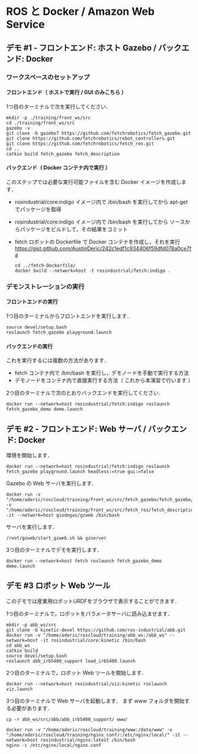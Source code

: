 # ROS と Docker / Amazon Web Service

## デモ #1 - フロントエンド: ホスト Gazebo / バックエンド: Docker

### ワークスペースのセットアップ

#### フロントエンド（ ホストで実行 / GUI のみこちら ）

1つ目のターミナルで次を実行してください．

```
mkdir -p ./training/front_ws/src
cd ./training/front_ws/src
gazebo -v
git clone -b gazebo7 https://github.com/fetchrobotics/fetch_gazebo.git
git clone https://github.com/fetchrobotics/robot_controllers.git
git clone https://github.com/fetchrobotics/fetch_ros.git
cd ..
catkin build fetch_gazebo fetch_description
```

#### バックエンド（ Docker コンテナ内で実行 ）

このステップでは必要な実行可能ファイルを含む Docker イメージを作成します．

 - rosindustrial/core:indigo イメージ内で /bin/bash を実行してから
   apt-get でパッケージを取得
 - rosindustrial/core:indigo イメージ内で /bin/bash を実行してから
   ソースからパッケージをビルドして，その結果をコミット
 - fetch ロボットの Dockerfile で Docker コンテナを作成し，それを実行
   https://gist.github.com/AustinDeric/242c1edf1c934406f59dfd078a0ce7fa

   ```
   cd ../fetch-Dockerfile/
   docker build --network=host -t rosindustrial/fetch:indigo .
   ```


### デモンストレーションの実行

#### フロントエンドの実行

1つ目のターミナルからフロントエンドを実行します．

```
source devel/setup.bash
roslaunch fetch_gazebo playground.launch
```

#### バックエンドの実行

これを実行するには複数の方法があります．

   - fetch コンテナ内で /bin/bash を実行し，デモノードを手動で実行する方法
   - デモノードをコンテナ内で直接実行する方法（ これから本演習で行います ）

2つ目のターミナルで次のとおりバックエンドを実行してください．

```
docker run --network=host rosindustrial/fetch:indigo roslaunch fetch_gazebo_demo demo.launch
```


## デモ #2 - フロントエンド: Web サーバ / バックエンド: Docker

環境を開始します．

```
docker run --network=host rosindustrial/fetch:indigo roslaunch fetch_gazebo playground.launch headless:=true gui:=false
```

Gazebo の Web サーバを実行します．

```
docker run -v "/home/aderic/roscloud/training/front_ws/src/fetch_gazebo/fetch_gazebo/models/test_zone/meshes/:/root/gzweb/http/client/assets/test_zone/meshes/" -v "/home/aderic/roscloud/training/front_ws/src/fetch_ros/fetch_description/meshes:/root/gzweb/http/client/assets/fetch_description/meshes" -it --network=host giodegas/gzweb /bin/bash
```

サーバを実行します．

```
/root/gzweb/start_gzweb.sh && gzserver
```

3つ目のターミナルでデモを実行します．

```
docker run --network=host fetch roslaunch fetch_gazebo_demo demo.launch
```


## デモ #3 ロボット Web ツール

このデモでは産業用ロボットURDFをブラウザで表示することができます．

1つ目のターミナルで，ロボットをパラメータサーバに読み込ませます．

```
mkdir -p abb_ws/src
git clone -b kinetic-devel https://github.com/ros-industrial/abb.git
docker run -v "/home/aderic/roscloud/training/abb_ws:/abb_ws" --network=host -it rosindustrial/core:kinetic /bin/bash
cd abb_ws
catkin build
source devel/setup.bash
roslaunch abb_irb5400_support load_irb5400.launch
```

2つ目のターミナルで，ロボット Web ツールを開始します．

```
docker run --network=host rosindustrial/viz:kinetic roslaunch viz.launch
```

3つ目のターミナルで Web サーバを起動します．
まず www フォルダを開始する必要があります．

```
cp -r abb_ws/src/abb/abb_irb5400_support/ www/
```

<script src="https://gist.github.com/AustinDeric/e806e6676e6c80590b8562633c7220a4.js"></script>

<script src="https://gist.github.com/AustinDeric/ed046693bed9e55dfbe546fe8d479284.js"></script>

```
docker run -v "/home/aderic/roscloud/training/www:/data/www" -v "/home/aderic/roscloud/training/nginx_conf/:/etc/nginx/local/" -it --network=host rosindustrial/nginx:latest /bin/bash
nginx -c /etc/nginx/local/nginx.conf
```
